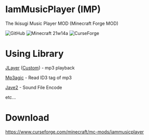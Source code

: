 # IamMusicPlayer (IMP)
The Ikisugi Music Player MOD (Minecraft Forge MOD)

<img alt="GitHub" src="https://img.shields.io/github/license/teamfelnull/iammusicplayer?style=for-the-badge"> <img alt="Minecraft 21w14a" src="https://img.shields.io/badge/Minecraft-21w14a-green.svg?style=for-the-badge"> <img alt="CurseForge" src="https://cf.way2muchnoise.eu/versions/386380.svg">

# Using Library

[JLayer](http://www.javazoom.net/javalayer/javalayer.html) ([Custom](https://github.com/TeamFelnull/JLayerIMPCustom)) - mp3 playback

[Mp3agic](https://github.com/mpatric/mp3agic) - Read ID3 tag of mp3

[Jave2](https://github.com/a-schild/jave2) - Sound File Encode

etc...

# Download
https://www.curseforge.com/minecraft/mc-mods/iammusicplayer

